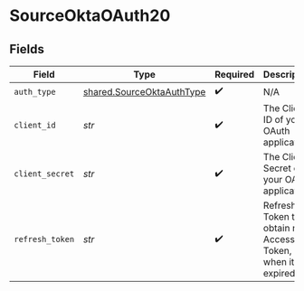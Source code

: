 # SourceOktaOAuth20


## Fields

| Field                                                                  | Type                                                                   | Required                                                               | Description                                                            |
| ---------------------------------------------------------------------- | ---------------------------------------------------------------------- | ---------------------------------------------------------------------- | ---------------------------------------------------------------------- |
| `auth_type`                                                            | [shared.SourceOktaAuthType](../../models/shared/sourceoktaauthtype.md) | :heavy_check_mark:                                                     | N/A                                                                    |
| `client_id`                                                            | *str*                                                                  | :heavy_check_mark:                                                     | The Client ID of your OAuth application.                               |
| `client_secret`                                                        | *str*                                                                  | :heavy_check_mark:                                                     | The Client Secret of your OAuth application.                           |
| `refresh_token`                                                        | *str*                                                                  | :heavy_check_mark:                                                     | Refresh Token to obtain new Access Token, when it's expired.           |